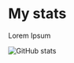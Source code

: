 # My stats

Lorem Ipsum

![GitHub stats](https://github-readme-stats.vercel.app/api?username=satano&show_icons=true)
